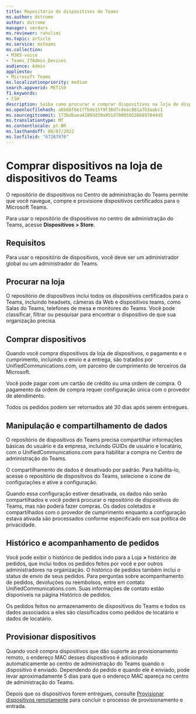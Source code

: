 ```yaml
---
title: Repositório de dispositivos do Teams
ms.author: dstrome
author: dstrome
manager: serdars
ms.reviewer: rahulimi
ms.topic: article
ms.service: msteams
ms.collection:
- M365-voice
- Teams_ITAdmin_Devices
audience: Admin
appliesto:
- Microsoft Teams
ms.localizationpriority: medium
search.appverid: MET150
f1.keywords:
- CSH
description: Saiba como procurar e comprar dispositivos na loja de dispositivos do Centro de administração do Teams
ms.openlocfilehash: a6b68f6e1ffbde15f9f38dfcdeac881a7b3aabc1
ms.sourcegitcommit: 173bdbaea41893d39a951d79d050526b897044d5
ms.translationtype: MT
ms.contentlocale: pt-BR
ms.lasthandoff: 08/07/2022
ms.locfileid: "67267976"
---
```

# <a name="purchase-devices-in-the-teams-device-store"></a>Comprar dispositivos na loja de dispositivos do Teams

O repositório de dispositivos no Centro de administração do Teams permite que você navegue, compre e provisione dispositivos certificados para o Microsoft Teams.  

 Para usar o repositório de dispositivos no centro de administração do Teams, acesse **Dispositivos > Store**.

## <a name="requirements"></a>Requisitos

Para usar o repositório de dispositivos, você deve ser um administrador global ou um administrador do Teams.

## <a name="browse-the-store"></a>Procurar na loja

O repositório de dispositivos inclui todos os dispositivos certificados para o Teams, incluindo headsets, câmeras da Web e dispositivos teams, como Salas do Teams, telefones de mesa e monitores do Teams. Você pode classificar, filtrar ou pesquisar para encontrar o dispositivo de que sua organização precisa.

## <a name="purchase-devices"></a>Comprar dispositivos

Quando você compra dispositivos da loja de dispositivos, o pagamento e o cumprimento, incluindo o envio e a entrega, são tratados por UnifiedCommunications.com, um parceiro de cumprimento de terceiros da Microsoft.  

Você pode pagar com um cartão de crédito ou uma ordem de compra. O pagamento da ordem de compra requer configuração única com o provedor de atendimento.

Todos os pedidos podem ser retornados até 30 dias após serem entregues.

## <a name="data-handling-and-sharing"></a>Manipulação e compartilhamento de dados

O repositório de dispositivos do Teams precisa compartilhar informações básicas do usuário e da empresa, incluindo GUIDs de usuário e locatário, com o UnifiedCommunications.com para habilitar a compra no Centro de administração do Teams.

O compartilhamento de dados é desativado por padrão. Para habilita-lo, acesse o repositório de dispositivos do Teams, selecione o ícone de configurações e ative a configuração.  

Quando essa configuração estiver desativada, os dados não serão compartilhados e você poderá procurar o repositório de dispositivos do Teams, mas não poderá fazer compras. Os dados coletados e compartilhados com o provedor de cumprimento enquanto a configuração estava ativada são processados conforme especificado em sua política de privacidade.

## <a name="order-tracking-and-history"></a>Histórico e acompanhamento de pedidos

Você pode exibir o histórico de pedidos indo para a Loja **>** histórico de pedidos, que inclui todos os pedidos feitos por você e por outros administradores na organização. O histórico de pedidos também inclui o status de envio de seus pedidos. Para perguntas sobre acompanhamento de pedidos, devoluções ou reembolsos, entre em contato UnifiedCommunications.com. Suas informações de contato estão disponíveis na página Histórico de pedidos.

Os pedidos feitos no armazenamento de dispositivos do Teams e todos os dados associados a eles são classificados como pedidos de locatário e dados de locatário.

## <a name="provision-devices"></a>Provisionar dispositivos

Quando você compra dispositivos que dão suporte ao provisionamento remoto, o endereço MAC desses dispositivos é adicionado automaticamente ao centro de administração do Teams quando o dispositivo é enviado. Dependendo do pedido e quando ele é enviado, pode levar aproximadamente 5 dias para que o endereço MAC apareça no centro de administração do Teams.

Depois que os dispositivos forem entregues, consulte [Provisionar dispositivos remotamente](remote-provision-remote-login.md#generate-a-verification-code) para concluir o processo de provisionamento e entrada.
